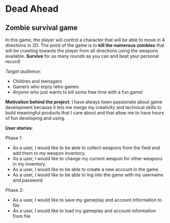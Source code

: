 # **Dead Ahead**

## Zombie survival game

In this game, the player will control a character that will be able to move in 
4 directions in 2D. The point of the game is to **kill the numerous zombies** that 
will be crawling towards the player from all directions using the weapons available. 
**Survive** for as many rounds as you can and beat your personal record!

*Target audience*:
- Children and teenagers
- Gamers who enjoy retro games
- *Anyone* who just wants to kill some free time with a fun game!

**Motivation behind the project**:
I have always been passionate about game development because it lets me merge my
creativity and technical skills to build meaningful products that I care about and
that allow me to have hours of fun developing and using. 

**User stories**:

Phase 1:
- As a user, I would like to be able to collect weapons from the field and
add them to my weapon inventory.
- As a user, I would like to change my current weapon for other weapons in
my inventory.
- As a user, I would like to be able to create a new account in the game
- As a user, I would like to be able to log into the game with my username 
and password

Phase 2:
- As a user, I would like to save my gameplay and account information to file
- As a user, I would like to load my gameplay and account information from file 